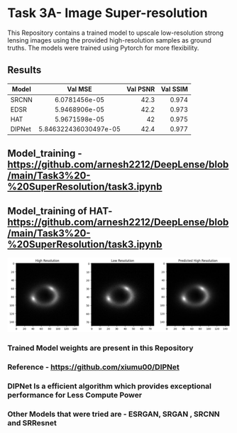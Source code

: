 
# Task 3A-  Image Super-resolution 


This Repository contains a trained model to upscale low-resolution strong lensing images using the provided high-resolution samples as ground truths. The models were trained using Pytorch for more flexibility.

## Results
 
| Model   |     Val MSE      |  Val PSNR | Val SSIM |
|----------|:-------------:|------:|------:|
| SRCNN |  6.0781456e-05     | 42.3 | 0.974 |
| EDSR |  5.9468906e-05     | 42.2 | 0.973 |
| HAT |  5.9671598e-05     | 42 | 0.975 |
| DIPNet |  5.846322436030497e-05 | 42.4 | 0.977 |

## Model_training - https://github.com/arnesh2212/DeepLense/blob/main/Task3%20-%20SuperResolution/task3.ipynb
## Model_training of HAT- https://github.com/arnesh2212/DeepLense/blob/main/Task3%20-%20SuperResolution/task3.ipynb

![alt text](https://github.com/arnesh2212/DeepLense/blob/main/Task3%20-%20SuperResolution/2.png)

### Trained Model weights are present in this Repository
### Reference - https://github.com/xiumu00/DIPNet
### DIPNet Is a efficient algorithm which provides exceptional performance for Less Compute Power
### Other Models that were tried are - ESRGAN, SRGAN , SRCNN and SRResnet
